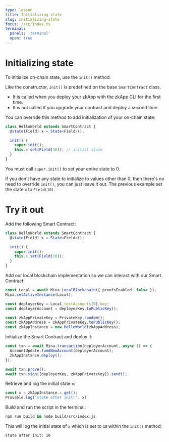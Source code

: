 ```yaml
---
type: lesson
title: Initializing state
slug: initializing-state
focus: /src/index.ts
terminal:
  panels: 'terminal'
  open: true
---
```

# Initializing state

To initialize on-chain state, use the `init()` method.

Like the constructor, `init()` is predefined on the base `SmartContract` class.

- It is called when you deploy your zkApp with the zkApp CLI for the first time.
- It is not called if you upgrade your contract and deploy a second time.

You can override this method to add initialization of your on-chain state:

```ts
class HelloWorld extends SmartContract {
  @state(Field) x = State<Field>();

  init() {
    super.init();
    this.x.set(Field(10)); // initial state
  }
}
```

You must call `super.init()` to set your entire state to 0.

If you don't have any state to initialize to values other than 0, then there's no need to override `init()`, you can just leave it out. The previous example set the state `x` to `Field(10)`.

# Try it out

Add the following Smart Contract:

```ts add={1-8}
class HelloWorld extends SmartContract {
  @state(Field) x = State<Field>();

  init() {
    super.init();
    this.x.set(Field(10));
  }
}
```

Add our local blockchain implementation so we can interact with our Smart Contract:

```ts add={1-9}
const Local = await Mina.LocalBlockchain({ proofsEnabled: false });
Mina.setActiveInstance(Local);

const deployerKey = Local.testAccounts[0].key;
const deployerAccount = deployerKey.toPublicKey();

const zkAppPrivateKey = PrivateKey.random();
const zkAppAddress = zkAppPrivateKey.toPublicKey();
const zkAppInstance = new HelloWorld(zkAppAddress);
```

Initialize the Smart Contract and deploy it:

```ts add={1-7}
const txn = await Mina.transaction(deployerAccount, async () => {
  AccountUpdate.fundNewAccount(deployerAccount);
  zkAppInstance.deploy();
});

await txn.prove();
await txn.sign([deployerKey, zkAppPrivateKey]).send();
```

Retrieve and log the initial state `x`:

```ts add={1-2}
const x = zkAppInstance.x.get();
Provable.log('state after init:', x)
```

Build and run the script in the terminal:

```bash
npm run build && node build/src/index.js
```

This will log the initial state of `x` which is set to `10` within the `init()` method:

```bash
state after init: 10
```
